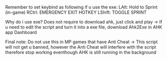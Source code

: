 Remember to set keybind as following if u use the exe:
LAlt: Hold to Sprint (in-game)
RCtrl: EMERGENCY EXIT HOTKEY
LShift: TOGGLE SPRINT

Why do i use exe? Does not require to download ahk, just click and play
-> If u need to edit the script and turn it into a exe file, download Ahk2Exe in AHK app Dashboard 

Final note: Do not use this in MP games that have Anti Cheat
-> This script will not get u banned, however the Anti Cheat will interfere with the script therefore stop working eventhough AHK is still running in the background
